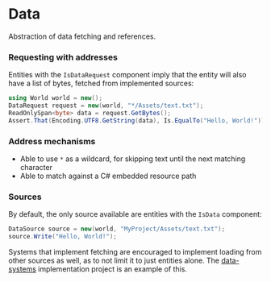 # Data
Abstraction of data fetching and references.

### Requesting with addresses
Entities with the `IsDataRequest` component imply that the entity will also have a list of bytes,
fetched from implemented sources:
```csharp
using World world = new();
DataRequest request = new(world, "*/Assets/text.txt");
ReadOnlySpan<byte> data = request.GetBytes();
Assert.That(Encoding.UTF8.GetString(data), Is.EqualTo("Hello, World!"));
```

### Address mechanisms
* Able to use `*` as a wildcard, for skipping text until the next matching character
* Able to match against a C# embedded resource path

### Sources
By default, the only source available are entities with the `IsData` component:
```csharp
DataSource source = new(world, "MyProject/Assets/text.txt");
source.Write("Hello, World!");
```

Systems that implement fetching are encouraged to implement loading from other sources as well,
as to not limit it to just entities alone. The [data-systems](https://github.com/game-simulations/data-systems) implementation project is an example of this.